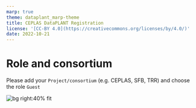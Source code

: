 ```yaml
---
marp: true
theme: dataplant_marp-theme
title: CEPLAS DataPLANT Registration
license: '[CC-BY 4.0](https://creativecommons.org/licenses/by/4.0/)'
date: 2022-10-21
---
```


# Role and consortium

Please add your `Project/consortium` (e.g. CEPLAS, SFB, TRR) and choose the role `Guest`

![bg right:40% fit](./../../../../images/dataplant_registration_roles.png)
